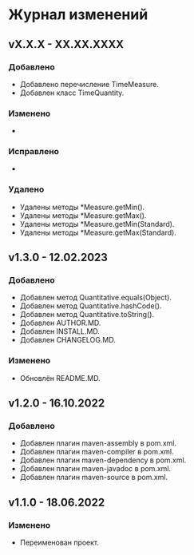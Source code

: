 # Журнал изменений
## vX.X.X - XX.XX.XXXX
### Добавлено
* Добавлено перечисление TimeMeasure.
* Добавлен класс TimeQuantity.

### Изменено
*

### Исправлено
*

### Удалено
* Удалены методы *Measure.getMin().
* Удалены методы *Measure.getMax().
* Удалены методы *Measure.getMin(Standard).
* Удалены методы *Measure.getMax(Standard).

## v1.3.0 - 12.02.2023
### Добавлено
* Добавлен метод Quantitative.equals(Object).
* Добавлен метод Quantitative.hashCode().
* Добавлен метод Quantitative.toString().
* Добавлен AUTHOR.MD.
* Добавлен INSTALL.MD.
* Добавлен CHANGELOG.MD.

### Изменено
* Обновлён README.MD.

## v1.2.0 - 16.10.2022
### Добавлено
* Добавлен плагин maven-assembly в pom.xml.
* Добавлен плагин maven-compiler в pom.xml.
* Добавлен плагин maven-dependency в pom.xml.
* Добавлен плагин maven-javadoc в pom.xml.
* Добавлен плагин maven-source в pom.xml.

## v1.1.0 - 18.06.2022
### Изменено
* Переименован проект.
